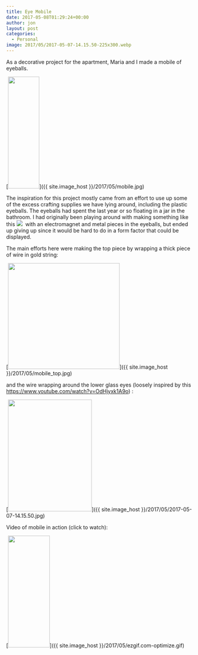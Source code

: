 ```yaml
---
title: Eye Mobile
date: 2017-05-08T01:29:24+00:00
author: jon
layout: post
categories:
  - Personal
image: 2017/05/2017-05-07-14.15.50-225x300.webp
---
```

As a decorative project for the apartment, Maria and I made a mobile of eyeballs.

[<img class="size-medium wp-image-533 aligncenter" src="{{ site.image_host }}/2017/05/mobile-84x300.webp" alt="" width="84" height="300" srcset="{{ site.image_host }}/2017/05/mobile-84x300.jpg 84w, {{ site.image_host }}/2017/05/mobile-768x2756.jpg 768w, {{ site.image_host }}/2017/05/mobile.jpg 881w" sizes="(max-width: 84px) 100vw, 84px" />]({{ site.image_host }}/2017/05/mobile.jpg)

<!--more-->

The inspiration for this project mostly came from an effort to use up some of the excess crafting supplies we have lying around, including the plastic eyeballs. The eyeballs had spent the last year or so floating in a jar in the bathroom. I had originally been playing around with making something like this ![](http://24.media.tumblr.com/tumblr_m5yde1HmUu1qeyb9ho1_500.gif)  with an electromagnet and metal pieces in the eyeballs, but ended up giving up since it would be hard to do in a form factor that could be displayed.

The main efforts here were making the top piece by wrapping a thick piece of wire in gold string:

[<img class="size-medium wp-image-534 aligncenter" src="{{ site.image_host }}/2017/05/mobile_top-300x284.webp" alt="" width="300" height="284" srcset="{{ site.image_host }}/2017/05/mobile_top-300x284.jpg 300w, {{ site.image_host }}/2017/05/mobile_top-768x726.jpg 768w, {{ site.image_host }}/2017/05/mobile_top-1024x969.jpg 1024w" sizes="(max-width: 300px) 100vw, 300px" />]({{ site.image_host }}/2017/05/mobile_top.jpg)

and the wire wrapping around the lower glass eyes (loosely inspired by this <https://www.youtube.com/watch?v=OdHjyxk1A9o>) :

[<img class="aligncenter size-medium wp-image-535" src="{{ site.image_host }}/2017/05/2017-05-07-14.15.50-225x300.webp" alt="" width="225" height="300" srcset="{{ site.image_host }}/2017/05/2017-05-07-14.15.50-225x300.jpg 225w, {{ site.image_host }}/2017/05/2017-05-07-14.15.50-768x1024.jpg 768w" sizes="(max-width: 225px) 100vw, 225px" />]({{ site.image_host }}/2017/05/2017-05-07-14.15.50.jpg)

Video of mobile in action (click to watch):

[<img class="aligncenter size-medium wp-image-536" src="{{ site.image_host }}/2017/05/ezgif.com-optimize-112x300.gif" alt="" width="112" height="300" />]({{ site.image_host }}/2017/05/ezgif.com-optimize.gif)

&nbsp;

&nbsp;

&nbsp;

&nbsp;